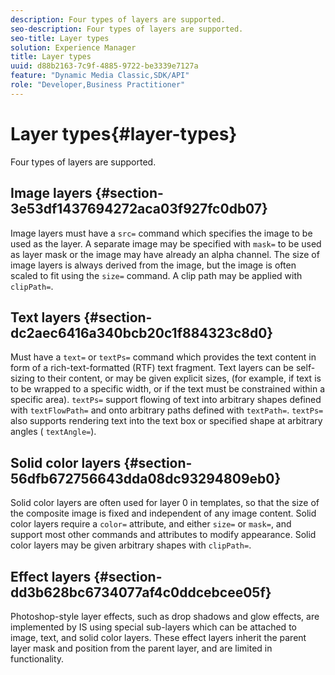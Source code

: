 ```yaml
---
description: Four types of layers are supported.
seo-description: Four types of layers are supported.
seo-title: Layer types
solution: Experience Manager
title: Layer types
uuid: d88b2163-7c9f-4885-9722-be3339e7127a
feature: "Dynamic Media Classic,SDK/API"
role: "Developer,Business Practitioner"
---
```


# Layer types{#layer-types}

Four types of layers are supported.

## Image layers {#section-3e53df1437694272aca03f927fc0db07}

Image layers must have a `src=` command which specifies the image to be used as the layer. A separate image may be specified with `mask=` to be used as layer mask or the image may have already an alpha channel. The size of image layers is always derived from the image, but the image is often scaled to fit using the `size=` command. A clip path may be applied with `clipPath=`.

## Text layers {#section-dc2aec6416a340bcb20c1f884323c8d0}

Must have a `text=` or `textPs=` command which provides the text content in form of a rich-text-formatted (RTF) text fragment. Text layers can be self-sizing to their content, or may be given explicit sizes, (for example, if text is to be wrapped to a specific width, or if the text must be constrained within a specific area). `textPs=` support flowing of text into arbitrary shapes defined with `textFlowPath=` and onto arbitrary paths defined with `textPath=`. `textPs=` also supports rendering text into the text box or specified shape at arbitrary angles ( `textAngle=`).

## Solid color layers {#section-56dfb672756643dda08dc93294809eb0}

Solid color layers are often used for layer 0 in templates, so that the size of the composite image is fixed and independent of any image content. Solid color layers require a `color=` attribute, and either `size=` or `mask=`, and support most other commands and attributes to modify appearance. Solid color layers may be given arbitrary shapes with `clipPath=`.

## Effect layers {#section-dd3b628bc6734077af4c0ddcebcee05f}

Photoshop-style layer effects, such as drop shadows and glow effects, are implemented by IS using special sub-layers which can be attached to image, text, and solid color layers. These effect layers inherit the parent layer mask and position from the parent layer, and are limited in functionality. 
